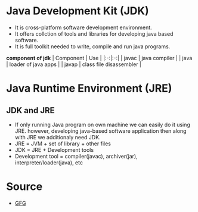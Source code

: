 # Java Development Kit (JDK)
- It is cross-platform software development environment.
- It offers collction of tools and libraries for developing java based software.
- It is full toolkit needed to write, compile and run java programs.

**component of jdk**
| Component  | Use  |
|:-:|:-:|
| javac  | java compiler  |
| java  | loader of java apps |
| javap  | class file disassembler |


# Java Runtime Environment (JRE)


## JDK and JRE
- If only running Java program on own machine we can easily do it using JRE. however, developing java-based software application then along with JRE we additionaly need JDK.
- JRE = JVM + set of library + other files
- JDK = JRE + Development tools
- Development tool = compiler(javac), archiver(jar), interpreter/loader(java), etc

# Source
- [GFG](https://www.geeksforgeeks.org/java/jdk-in-java/)
